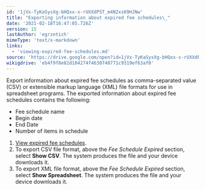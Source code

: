 ```yaml
---
id: '1jVx-TyKaSysXg-bHQxx-s-rUXXdPST_m4N2xs69HJNw'
title: "Exporting information about expired fee schedules\_"
date: '2021-02-18T16:47:05.726Z'
version: 15
lastAuthor: 'egrzetich'
mimeType: 'text/x-markdown'
links:
  - 'viewing-expired-fee-schedules.md'
source: 'https://drive.google.com/open?id=1jVx-TyKaSysXg-bHQxx-s-rUXXdPST_m4N2xs69HJNw'
wikigdrive: 'eb4f9f8e82d104274f4630740771c9319ef63af0'
---
```

Export information about expired fee schedules as comma-separated value (CSV) or extensible markup language (XML) file formats for use in spreadsheet programs. The exported information about expired fee schedules contains the following:
* Fee schedule name
* Begin date
* End Date
* Number of items in schedule 
1. [View expired fee schedules](viewing-expired-fee-schedules.md).
2. To export CSV file format, above the <em>Fee Schedule Expired</em> section, select <strong>Show CSV</strong>. The system produces the file and your device downloads it.
3. To export XML file format, above the <em>Fee Schedule Expired</em> section, select <strong>Show Spreadsheet</strong>. The system produces the file and your device downloads it.
